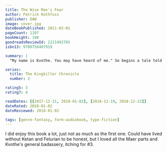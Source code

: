 ```yaml
---
title: The Wise Man's Fear
author: Patrick Rothfuss
publisher: DAW
image: cover.jpg
dateBookPublished: 2011-03-01
pageCount: 1107
bookHeight: 198
goodreadsReviewId: 2221492765
isbn13: 9780756407919

summary: |
  "My name is Kvothe. You may have heard of me." So begins a tale told from his own point of view--a story unequaled in fantasy literature. Now in The Wise Man's Fear, Day Two of The Kingkiller Chronicle, Kvothe takes his first steps on the path of the hero and learns how difficult life can be when a man becomes a legend in his own time.

series:
  title: The Kingkiller Chronicle
  number: 2

rating5: 3
rating7: 4

readDates: [[2017-12-21, 2018-01-02], [2018-12-19, 2018-12-22]]
dateRated: 2018-01-02
dateReviewed: 2018-01-02

tags: [genre-fantasy, form-audiobook, type-fiction]
---
```


I did enjoy this book a lot, just not as much as the first one. Could have lived without Ketan and Felurian to be honest, but I loved all the Maer parts and Kvothe's general badassery, itching for #3.
